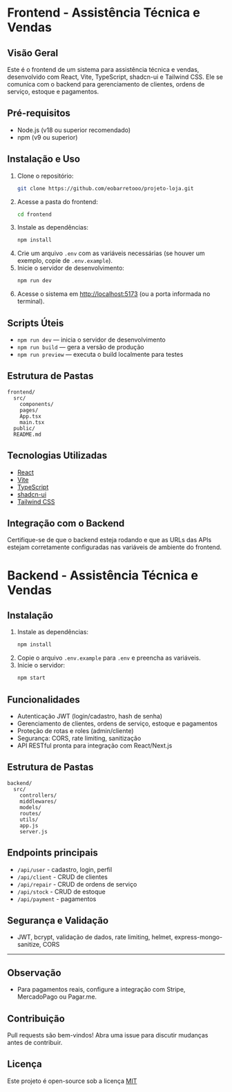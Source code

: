 # Frontend - Assistência Técnica e Vendas

## Visão Geral

Este é o frontend de um sistema para assistência técnica e vendas, desenvolvido com React, Vite, TypeScript, shadcn-ui e Tailwind CSS. Ele se comunica com o backend para gerenciamento de clientes, ordens de serviço, estoque e pagamentos.

## Pré-requisitos
- Node.js (v18 ou superior recomendado)
- npm (v9 ou superior)

## Instalação e Uso

1. Clone o repositório:
   ```bash
   git clone https://github.com/eobarretooo/projeto-loja.git
   ```
2. Acesse a pasta do frontend:
   ```bash
   cd frontend
   ```
3. Instale as dependências:
   ```bash
   npm install
   ```
4. Crie um arquivo `.env` com as variáveis necessárias (se houver um exemplo, copie de `.env.example`).
5. Inicie o servidor de desenvolvimento:
   ```bash
   npm run dev
   ```
6. Acesse o sistema em [http://localhost:5173](http://localhost:5173) (ou a porta informada no terminal).

## Scripts Úteis
- `npm run dev` — inicia o servidor de desenvolvimento
- `npm run build` — gera a versão de produção
- `npm run preview` — executa o build localmente para testes

## Estrutura de Pastas
```
frontend/
  src/
    components/
    pages/
    App.tsx
    main.tsx
  public/
  README.md
```

## Tecnologias Utilizadas
- [React](https://react.dev/)
- [Vite](https://vitejs.dev/)
- [TypeScript](https://www.typescriptlang.org/)
- [shadcn-ui](https://ui.shadcn.com/)
- [Tailwind CSS](https://tailwindcss.com/)

## Integração com o Backend
Certifique-se de que o backend esteja rodando e que as URLs das APIs estejam corretamente configuradas nas variáveis de ambiente do frontend.

# Backend - Assistência Técnica e Vendas

## Instalação

1. Instale as dependências:
   ```bash
   npm install
   ```
2. Copie o arquivo `.env.example` para `.env` e preencha as variáveis.
3. Inicie o servidor:
   ```bash
   npm start
   ```

## Funcionalidades
- Autenticação JWT (login/cadastro, hash de senha)
- Gerenciamento de clientes, ordens de serviço, estoque e pagamentos
- Proteção de rotas e roles (admin/cliente)
- Segurança: CORS, rate limiting, sanitização
- API RESTful pronta para integração com React/Next.js

## Estrutura de Pastas
```
backend/
  src/
    controllers/
    middlewares/
    models/
    routes/
    utils/
    app.js
    server.js
```

## Endpoints principais
- `/api/user` - cadastro, login, perfil
- `/api/client` - CRUD de clientes
- `/api/repair` - CRUD de ordens de serviço
- `/api/stock` - CRUD de estoque
- `/api/payment` - pagamentos

## Segurança e Validação
- JWT, bcrypt, validação de dados, rate limiting, helmet, express-mongo-sanitize, CORS

---

## Observação
- Para pagamentos reais, configure a integração com Stripe, MercadoPago ou Pagar.me.


## Contribuição
Pull requests são bem-vindos! Abra uma issue para discutir mudanças antes de contribuir.

## Licença
Este projeto é open-source sob a licença [MIT](https://choosealicense.com/licenses/mit/)

